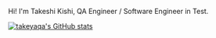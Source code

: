 Hi! I'm Takeshi Kishi, QA Engineer / Software Engineer in Test.

[![takeyaqa's GitHub stats](https://github-readme-stats.vercel.app/api?username=takeyaqa)](https://github.com/anuraghazra/github-readme-stats)
